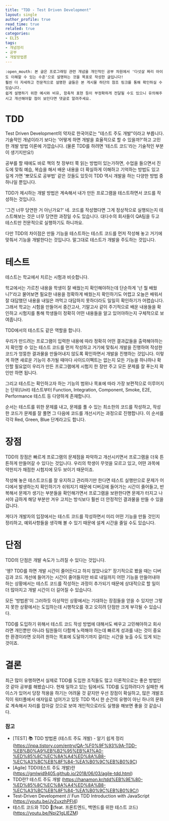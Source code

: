 ```yaml
---
title: "TDD - Test Driven Development"
layout: single
author_profile: true
read_time: true
related: true
categories:
- ELI5
tags:
- 개념정리
- 공부
- 개발방법론
---
```



```
:open_mouth: 본 글은 프로그래밍 관련 개념을 개인적인 공부 차원에서 '다섯살 짜리 아이도 이해할 수 있는 수준'으로 설명하는 것을 목표로 작성한 글입니다!
훨씬 더 자세하고 전문적으로 설명한 글들은 본 게시물 하단의 참조 링크를 통해 확인하실 수 있습니다.
쉽게 설명하기 위한 예시와 비유, 함축적 표현 등이 부정확하게 전달될 수도 있으니 유의해주시고 개선해야할 점이 보인다면 댓글로 알려주세요.
```


# TDD
Test Driven Development의 약자로 한국어로는 "테스트 주도 개발"이라고 부릅니다.
기술적인 개념이라기 보다는 '어떻게 하면 개발을 효율적으로 할 수 있을까?'하고 고민한 개발 방법 이론에 가깝습니다. (물론 TDD를 하려면 '테스트 코드'라는 기술적인 부분이 생기지만요!)

공부를 할 때에도 바로 책의 첫 장부터 쭉 읽는 방법이 있는가하면, 수업을 들으면서 진도에 맞춰 예습, 복습을 해서 배운 내용을 더 확실하게 이해하고 기억하는 방법도 있고 깊게 가면 '뽀모도로 공부법' 같은 것들도 있듯이 TDD 역시 개발을 하는 다양한 방법 중 하나일 뿐입니다.

TDD가 제시하는 개발 방법은 계속해서 내가 만든 프로그램을 테스트하면서 코드를 작성하는 것입니다.

'그건 너무 당연한 거 아닌가요?'
네. 코드를 작성했다면 그게 정상적으로 실행되는지 테스트해보는 것은 너무 당연한 과정일 수도 있습니다. 대다수의 회사들이 QA팀을 두고 테스트만 전문적으로 실행하기도 하니까요.

다만 TDD의 차이점은 만들 기능을 테스트하는 테스트 코드를 먼저 작성해 놓고 거기에 맞춰서 기능을 개발한다는 것입니다. 말그대로 테스트가 개발을 주도하는 것입니다.    
    
        

# 테스트
테스트는 학교에서 치르는 시험과 비슷합니다.

학교에서는 가르친 내용을 학생이 잘 배웠는지 확인해야하는데 단순하게 '넌 뭘 배웠니?'라고 물어보면 필요한 내용을 정확하게 배웠는지 확인하기도 어렵고 오늘은 배워서 잘 대답했던 내용을 내일은 까먹고 대답하지 못하더라도 일일히 확인하기가 어렵습니다. 그래서 학교는 시험을 만들어서 중간고사, 기말고사 같이 주기적으로 배운 내용들을 확인하고 시험지를 통해 학생들이 정확히 어떤 내용들을 알고 있어야하는지 구체적으로 보여줍니다.

TDD에서의 테스트도 같은 역할을 합니다.

우리가 만드려는 프로그램이 입력한 내용에 따라 정확히 어떤 결과값들을 출력해야하는지 확인할 수 있는 테스트 코드를 먼저 작성하고 거기에 맞춰서 개발을 진행하여 작성한 코드가 엉뚱한 결과물을 만들어내지 않도록 확인하면서 개발을 진행하는 것입니다. 이렇게 하면 새로운 기능이 추가될 때마다 사이드이펙트는 없는지 모든 기능을 하나하나 확인할 필요없이 우리가 만든 프로그램에게 시험지 한 장만 주고 모든 문제를 잘 푸는지 확인만 하면 됩니다.

그리고 테스트는 확인하고자 하는 기능의 범위나 목표에 따라 가장 보편적으로 이루어지는 단위(Unit) 테스트부터 Function, Integration, Component, Smoke, E2E, Performance 테스트 등 다양하게 존재합니다.

순서는 테스트를 위한 문제를 내고, 문제를 풀 수 있는 최소한의 코드를 작성하고, 작성한 코드가 문제를 잘 풀면 그 다음에 코드를 개선시키는 과정으로 진행합니다. 이 순서를 각각 Red, Green, Blue 단계라고도 합니다.    
    
    

# 장점
TDD의 장점은 빠르게 프로그램의 문제점을 파악하고 개선시키면서 프로그램을 더욱 튼튼하게 만들어갈 수 있다는 것입니다.
우리의 학생이 무엇을 모르고 있고, 어떤 과목에 약한지가 채점한 시험지에 모두 보이기 때문이죠.

작성해 놓은 테스트코드를 잘 유지하고 관리하기만 한다면 테스트 실행만으로 문제가 어디에서 발생하는지 확인하기가 쉬워지기 때문에 디버깅에 들어가는 시간이 줄어들고, 반복해서 문제가 생기는 부분들을 확인해가면서 프로그램을 보완한다면 문제가 터지고 나서야 급하게 해당 부분만 겨우 고치는 방식보다 훨씬 더 안정적인 결과물을 만들 수 있을 겁니다.

게다가 개발자의 입장에서는 테스트 코드를 작성하면서 미리 어떤 기능을 만들 것인지 정리하고, 예외사항들을 생각해 볼 수 있기 때문에 설계 시간을 줄일 수도 있습니다.    
    
    

# 단점
TDD의 단점은 개발 속도가 느려질 수 있다는 것입니다.

'엥? TDD를 하면 개발 시간이 줄어든다고 하지 않았나요?'
장기적으로 봤을 때는 디버깅과 코드 개선에 들어가는 시간이 줄어들지만 바로 내일까지 어떤 기능을 만들어내야 하는 상황에서는 테스트 코드를 작성하는 과정이 추가되기 때문에 상대적으로 할 일이 더 많아지고 개발 시간이 더 길어질 수 있습니다.

모든 '방법론'이 그러하듯 이상적인 상황에서는 기대하는 장점들을 얻을 수 있지만 그렇지 못한 상황에서는 도입하는데 시행착오를 겪고 오히려 단점만 크게 부각될 수 있습니다.

TDD를 도입하기 위해서 테스트 코드 작성 방법에 대해서도 배우고 고민해야하고 회사라면 개인뿐만 아니라 팀원들이 다함께 노력해야 하는데 빠르게 성과를 내는 것이 중요한 환경이라면 오히려 원하는 목표에 도달하기까지 걸리는 시간을 늦출 수도 있게 되는 것이죠.    


# 결론
최근 많이 유행하면서 실제로 TDD를 도입한 조직들도 많고 이론적으로는 좋은 방법인 것 같아 공부를 해봤습니다.
현재 일하고 있는 팀에서도 TDD를 도입하려다가 실패한 케이스가 있어서 당장 적용을 하기는 어려울 것 같지만 우선 장점이 확실하고, 많은 개발조직이 워터폴에서 애자일로 넘어가고 있듯 TDD 역시 한 순간의 유행이 아닌 하나의 문화로 계속해서 자리를 잡아갈 것으로 보여 개인적으로라도 실행을 해보면 좋을 것 같습니다.

### 참고
- [TEST] 📚 TDD 방법론 (테스트 주도 개발) - 알기 쉽게 정리 (https://inpa.tistory.com/entry/QA-%F0%9F%93%9A-TDD-%EB%B0%A9%EB%B2%95%EB%A1%A0-%ED%85%8C%EC%8A%A4%ED%8A%B8-%EC%A3%BC%EB%8F%84-%EA%B0%9C%EB%B0%9C)    
- [Agile] TDD(테스트 주도 개발)란 (https://gmlwjd9405.github.io/2018/06/03/agile-tdd.html)    
- TDD란? 테스트 주도 개발 (https://hanamon.kr/tdd%EB%9E%80-%ED%85%8C%EC%8A%A4%ED%8A%B8-%EC%A3%BC%EB%8F%84-%EA%B0%9C%EB%B0%9C/)    
- Test-Driven Development // Fun TDD Introduction with JavaScript (https://youtu.be/Jv2uxzhPFl4)    
- 테스트 코드와 TDD 🧪(feat. 프론트엔드, 백엔드를 위한 테스트 코드) (https://youtu.be/Npi21gLIEZM)    